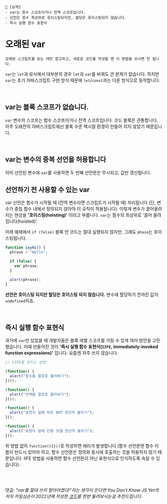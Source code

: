 ```
📍 [요약]
- var는 함수 스코프이거나 전역 스코프입니다.
- 선언은 함수 최상위로 호이스팅되지만, 할당은 호이스팅되지 않습니다.
- 즉시 실행 함수 표현식
```
# 오래된 var

```
오래된 스크립트를 읽는 데만 참고하고, 새로운 코드를 작성할 땐 이 방법을 쓰시면 안 됩니다.
```

`var`는 `let`과 유사해서 대부분의 경우 `let`과 `var`를 바꿔도 큰 문제가 없습니다.
하지만 `var`는 초기 자바스크립트 구현 방식 때문에 `let`/`const`과는 다른 방식으로 동작합니다.

<br>

## var는 블록 스코프가 없습니다.

`var` 변수의 스코프는 함수 스코프이거나 전역 스코프입니다. 코드 블록은 관통합니다.
아주 오래전의 자바스크립트에선 블록 수준 렉시컬 환경이 만들어 지지 않았기 때문입니다.

<br>

## var는 변수의 중복 선언을 허용합니다

이미 선언된 변수에 `var`를 사용하면 두 번째 선언문은 무시되고, 값만 갱신됩니다.

## 선언하기 전 사용할 수 있는 var

var 선언은 함수가 시작될 때 (전역 변수라면 스크립트가 시작될 때) 처리됩니다
(단, 변수가 중첩 함수 내에서 정의되지 않아야 이 규칙이 적용됩니다).
이렇게 변수가 끌어올려 지는 현상을 **'호이스팅(hoisting)'** 이라고 부릅니다.
`var`는 함수의 최상위로 ‘끌어 올려집니다(hoisted)’.

아래 예제에서 `if (false)` 블록 안 코드는 절대 실행되지 않지만, 그래도 `phase`는 호이스팅됩니다.

```javascript
function sayHi() {
  phrase = "Hello";

  if (false) {
    var phrase;
  }

  alert(phrase);
}
```

**선언은 호이스팅 되지만 할당은 호이스팅 되지 않습니다.**
변수에 할당하기 전까진 값이 `undefined`이죠.

<br>

## 즉시 실행 함수 표현식

과거에 `var`만 있었을 때 개발자들은 블록 레벨 스코프를 가질 수 있게 여러 방안을 고민했습니다.
이때 만들어진 것이 **'즉시 실행 함수 표현식(`IIFE`, immediately-invoked function expressions)'** 입니다.
요즘엔 자주 쓰지 않습니다.

```javascript
// IIFE를 만드는 방법

(function() {
  alert("함수를 괄호로 둘러싸기");
})();

(function() {
  alert("전체를 괄호로 둘러싸기");
}());

!function() {
  alert("표현식 앞에 비트 NOT 연산자 붙이기");
}();

+function() {
  alert("표현식 앞에 단항 덧셈 연산자 붙이기");
}();
```

위 방법 없이 `function(){}()`로 작성하면 에러가 발생합니다 
(함수 선언문엔 함수 이름이 반드시 있어야 하고, 함수 선언문은 정의와 동시에 호출하는 것을 허용하지 않기 때문입니다.
IIFE 방법을 사용하면 함수 선언문이 아닌 표현식으로 인식하도록 속일 수 있습니다).

<br><br>

댓글: *"var를 절대 쓰지 말아야겠다!"라는 생각이 든다면
You Don't Know JS Yet의 저자 카일심슨이 2022년에 작성한 [코드](https://github.com/getify/youperiod.app/blob/main/web/js/main.js)를 한번 둘러보시는걸 추천드립니다.*
